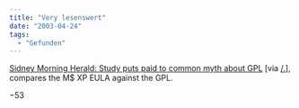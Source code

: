 ```yaml
---
title: "Very lesenswert"
date: "2003-04-24"
tags:
  - "Gefunden"
---
```


[Sidney Morning Herald: Study puts paid to common myth about GPL](http://www.smh.com.au/articles/2003/04/24/1050777342086.html "Study puts paid to common myth about GPL - smh.com.au") \[via [/.](http://slashdot.org/article.pl?sid=03/04/24/1234255)\], compares the M$ XP EULA against the GPL.

−53
